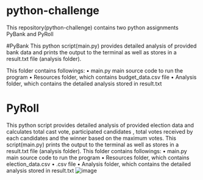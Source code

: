 # python-challenge
This repository(python-challenge) contains two python assignments PyBank and PyRoll

#PyBank 
This python script(main.py) provides detailed analysis of provided bank data and prints the output  to the terminal as well as stores in a result.txt file (analysis folder).

This folder contains followings:
•	main.py  main source code to run the program
•	Resources folder, which contains budget_data.csv file 
•	Analysis folder, which contains the detailed analysis stored in result.txt

# PyRoll
This python script provides detailed analysis of provided election data and calculates total cast vote, participated candidates , total votes received by each candidates and the winner based on the maximum votes.
This script(main.py) prints the output to the terminal as well as stores in a result.txt file (analysis folder).
This folder contains followings:
•	main.py  main source code to run the program 
•	Resources folder, which contains election_data.csv
•	.csv file 
•	Analysis folder, which contains the detailed analysis stored in result.txt
![image](https://github.com/Ani2587/python-challenge/assets/17106097/9e53bac5-a216-4d45-ad41-40deb5c035c0)
